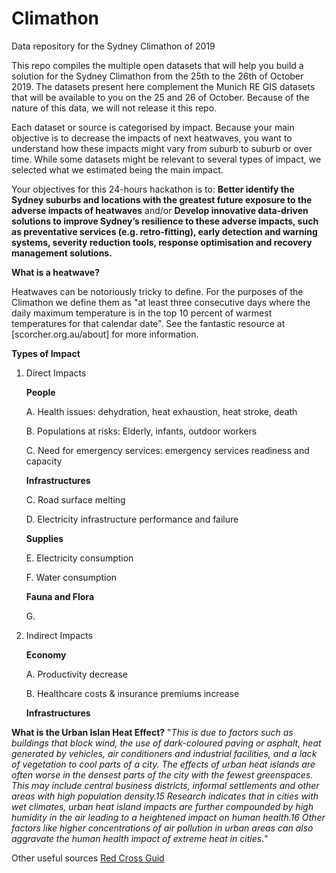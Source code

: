 # Climathon
Data repository for the Sydney Climathon of 2019

This repo compiles the multiple open datasets that will help you build a solution for the Sydney Climathon from the 25th to the 26th of October 2019. 
The datasets present here complement the Munich RE GIS datasets that will be available to you on the 25 and 26 of October. Because of the nature of this data, we will not release it this repo. 

Each dataset or source is categorised by impact. Because your main objective is to decrease the impacts of next heatwaves, you want to understand how these impacts might vary from suburb to suburb or over time. 
While some datasets might be relevant to several types of impact, we selected what we estimated being the main impact. 

Your objectives for this 24-hours hackathon is to: 
**Better identify the Sydney suburbs and locations with the greatest future exposure to the
adverse impacts of heatwaves** 
and/or 
**Develop innovative data-driven solutions to improve Sydney’s resilience to these adverse
impacts, such as preventative services (e.g. retro-fitting), early detection and warning
systems, severity reduction tools, response optimisation and recovery management
solutions.**	
		
**What is a heatwave?**

Heatwaves can be notoriously tricky to define. For the purposes of the Climathon we define them as "at least three consecutive days where the daily maximum temperature is in the top 10 percent of warmest temperatures for that calendar date". See the fantastic resource at [scorcher.org.au/about] for more information.



**Types of Impact** 

1. Direct Impacts 

    **People** 
    
      A. Health issues: dehydration, heat exhaustion, heat stroke, death
      
      B. Populations at risks: Elderly, infants, outdoor workers
      
      C. Need for emergency services: emergency services readiness and capacity 
      
    **Infrastructures** 
    
      C. Road surface melting 

      D. Electricity infrastructure performance and failure
      
    **Supplies** 
    
      E. Electricity consumption 
      
      F. Water consumption 
      
    **Fauna and Flora** 
    
      G. 
      
 2. Indirect Impacts 
 
    **Economy** 
    
    A. Productivity decrease 
    
    B. Healthcare costs & insurance premiums increase
    
    **Infrastructures** 
    
    
    
    
    
  **What is the Urban Islan Heat Effect?** 
  "*This is due to factors such as buildings that block
wind, the use of dark-coloured paving or asphalt, heat generated by vehicles, air
conditioners and industrial facilities, and a lack of vegetation to cool parts of a
city. The effects of urban heat islands are often worse in the densest parts of the
city with the fewest greenspaces. This may include central business districts,
informal settlements and other areas with high population density.15 Research
indicates that in cities with wet climates, urban heat island impacts are further
compounded by high humidity in the air leading to a heightened impact on
human health.16 Other factors like higher concentrations of air pollution in urban
areas can also aggravate the human health impact of extreme heat in cities.*"


Other useful sources 
[Red Cross Guid](https://www.climatecentre.org/downloads/files/IFRCGeneva/RCCC%20Heatwave%20Guide%202019%20A4%20RR%20ONLINE%20copy.pdf)
